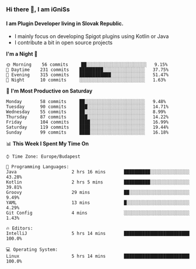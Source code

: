 ### Hi there 👋, I am iGniSs

#### I am Plugin Developer living in Slovak Republic.
- I mainly focus on developing Spigot plugins using Kotlin or Java
- I contribute a bit in open source projects

<!--START_SECTION:waka-->
**I'm a Night 🦉** 

```text
🌞 Morning    56 commits     ██░░░░░░░░░░░░░░░░░░░░░░░   9.15% 
🌆 Daytime    231 commits    █████████░░░░░░░░░░░░░░░░   37.75% 
🌃 Evening    315 commits    ████████████░░░░░░░░░░░░░   51.47% 
🌙 Night      10 commits     ░░░░░░░░░░░░░░░░░░░░░░░░░   1.63%

```
📅 **I'm Most Productive on Saturday** 

```text
Monday       58 commits     ██░░░░░░░░░░░░░░░░░░░░░░░   9.48% 
Tuesday      90 commits     ███░░░░░░░░░░░░░░░░░░░░░░   14.71% 
Wednesday    55 commits     ██░░░░░░░░░░░░░░░░░░░░░░░   8.99% 
Thursday     87 commits     ███░░░░░░░░░░░░░░░░░░░░░░   14.22% 
Friday       104 commits    ████░░░░░░░░░░░░░░░░░░░░░   16.99% 
Saturday     119 commits    ████░░░░░░░░░░░░░░░░░░░░░   19.44% 
Sunday       99 commits     ████░░░░░░░░░░░░░░░░░░░░░   16.18%

```


📊 **This Week I Spent My Time On** 

```text
⌚︎ Time Zone: Europe/Budapest

💬 Programming Languages: 
Java                     2 hrs 16 mins       ██████████░░░░░░░░░░░░░░░   43.28% 
Kotlin                   2 hrs 5 mins        ██████████░░░░░░░░░░░░░░░   39.81% 
Groovy                   29 mins             ██░░░░░░░░░░░░░░░░░░░░░░░   9.49% 
YAML                     13 mins             █░░░░░░░░░░░░░░░░░░░░░░░░   4.29% 
Git Config               4 mins              ░░░░░░░░░░░░░░░░░░░░░░░░░   1.43%

🔥 Editors: 
IntelliJ                 5 hrs 14 mins       █████████████████████████   100.0%

💻 Operating System: 
Linux                    5 hrs 14 mins       █████████████████████████   100.0%

```


<!--END_SECTION:waka-->
